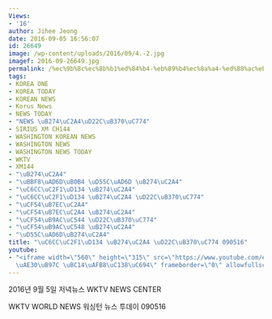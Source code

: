 ```yaml
---
Views:
- '16'
author: Jihee Jeong
date: 2016-09-05 16:56:07
id: 26649
image: /wp-content/uploads/2016/09/4.-2.jpg
imagef: 2016-09-26649.jpg
permalink: /%ec%9b%8c%ec%8b%b1%ed%84%b4-%eb%89%b4%ec%8a%a4-%ed%88%ac%eb%8d%b0%ec%9d%b4-090516/
tags:
- KOREA ONE
- KOREA TODAY
- KOREAN NEWS
- Korus News
- NEWS TODAY
- "NEWS \uB274\uC2A4\uD22C\uB370\uC774"
- SIRIUS XM CH144
- WASHINGTON KOREAN NEWS
- WASHINGTON NEWS
- WASHINGTON NEWS TODAY
- WKTV
- XM144
- "\uB274\uC2A4"
- "\uBBF8\uAD6D\uB0B4 \uD55C\uAD6D \uB274\uC2A4"
- "\uC6CC\uC2F1\uD134 \uB274\uC2A4"
- "\uC6CC\uC2F1\uD134 \uB274\uC2A4 \uD22C\uB370\uC774"
- "\uCF54\uB7EC\uC2A4"
- "\uCF54\uB7EC\uC2A4 \uB274\uC2A4"
- "\uCF54\uB9AC\uC544 \uD22C\uB370\uC774"
- "\uCF54\uB9AC\uC548 \uB274\uC2A4"
- "\uD55C\uAD6D\uB274\uC2A4"
title: "\uC6CC\uC2F1\uD134 \uB274\uC2A4 \uD22C\uB370\uC774 090516"
youtube:
- "<iframe width=\"560\" height=\"315\" src=\"https://www.youtube.com/embed/\uC5EC\
  \uAE30\uB97C \uBC14\uAFB8\uC138\uC694\" frameborder=\"0\" allowfullscreen></iframe>"
---
```


2016년 9월 5일 저녁뉴스 WKTV NEWS CENTER
  
WKTV WORLD NEWS 워싱턴 뉴스 투데이 090516